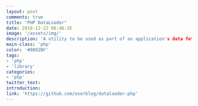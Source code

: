 ```yaml
---
layout: post
comments: true
title: "PHP DataLoader"
date: 2018-12-22 06:46:35
image: '/assets/img/'
description: 'A utility to be used as part of an application's data fetching layer'
main-class: 'php'
color: '#8892BF'
tags:
- 'php'
- 'library'
categories:
- 'php'
twitter_text:
introduction:
link: 'https://github.com/overblog/dataloader-php'
---
```

